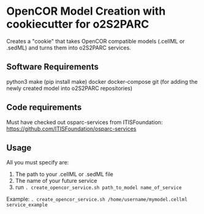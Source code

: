 # OpenCOR Model Creation with cookiecutter for o2S2PARC

Creates a "cookie" that takes OpenCOR compatible models (.cellML or .sedML) and turns them into o2S2PARC services. 

## Software Requirements
python3
make (pip install make)
docker
docker-compose
git (for adding the newly created model into o2S2PARC repositories)

## Code requirements
Must have checked out osparc-services from ITISFoundation: https://github.com/ITISFoundation/osparc-services

## Usage
All you must specify are:
1. The path to your .cellML or .sedML file
2. The name of your future service 
3. run ```. create_opencor_service.sh path_to_model name_of_service```

Example: 
```. create_opencor_service.sh /home/username/mymodel.cellml service_example```
